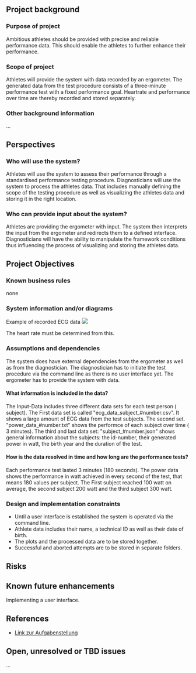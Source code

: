 ## Project background

### Purpose of project

Ambitious athletes should be provided with precise and reliable performance data. This should enable the athletes to further enhance their performance. 

### Scope of project

Athletes will provide the system with data recorded by an ergometer. The generated data from the test procedure consists of a three-minute performance test with a fixed performance goal. Heartrate and performance over time are thereby recorded and stored separately.

### Other background information

...

## Perspectives
### Who will use the system?

Athletes will use the system to assess their performance through a standardised performance testing procedure. Diagnosticians will use the system to process the athletes data. That includes manually defining the scope of the testing procedure as well as visualizing the athletes data and storing it in the right location.

### Who can provide input about the system?

Athletes are providing the ergometer with input. The system then interprets the input from the ergometer and redirects them to a defined interface. Diagnosticians will have the ability to manipulate the framework conditions thus influencing the process of visualizing and storing the athletes data.


## Project Objectives
### Known business rules

none

### System information and/or diagrams

Example of recorded ECG data
![](ekg_example.png)

The heart rate must be determined from this.

### Assumptions and dependencies

The system does have external dependencies from the ergometer as well as from the diagnostician.
The diagnostician has to initiate the test procedure via the command line as there is no user interface yet.
The ergometer has to provide the system with data.

  #### What information is included in the data?

  The Input-Data includes three different data sets for each test person ( subject). The First data set is called "ecg_data_subject_#number.csv". It shows a large       amount of ECG data from the test subjects. The second set. "power_data_#number.txt" shows the performce of each subject over time ( 3 minutes). The third and last     data   set: "subject_#number.json" shows general information about the subjects: the id-number, their generated power in watt, the birth year and the duration of the   test.

  #### How is the data resolved in time and how long are the performance tests?

  Each performance test lasted 3 minutes (180 seconds). The power data shows the performance in watt achieved in every second of the test, that means 180 values per     subject. The First subject reached 100 watt on average, the second subject 200 watt and the third subject 300 watt. 

### Design and implementation constraints

- Until a user interface is established the system is operated via the command line. 
- Athlete data includes their name, a technical ID as well as their date of birth. 
- The plots and the processed data are to be stored together.
- Successful and aborted attempts are to be stored in separate folders.

## Risks



## Known future enhancements

Implementing a user interface.

## References

- [Link zur Aufgabenstellung](tbd)

## Open, unresolved or TBD issues

...
